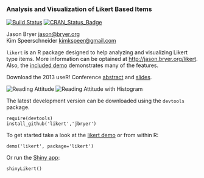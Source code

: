 ### Analysis and Visualization of Likert Based Items

[![Build Status](https://travis-ci.org/jbryer/likert?branch=master)](https://travis-ci.org/jbryer/likert)
[![CRAN_Status_Badge](http://www.r-pkg.org/badges/version/likert)](http://cran.r-project.org/package=likert)


Jason Bryer [jason@bryer.org](mailto:jason@bryer.org)  
Kim Speerschneider [kimkspeer@gmail.com](mailto:kimkspeer@gmail.com)

`likert` is an R package designed to help analyzing and visualizing Likert type items. More information can be optained at http://jason.bryer.org/likert. Also, the [included demo](https://github.com/jbryer/likert/blob/master/demo/likert.R) demonstrates many of the features.

Download the 2013 useR! Conference [abstract](https://github.com/jbryer/likert/blob/master/useR%202013/Abstract/Speerschneider.Bryer.likert.pdf?raw=true) and [slides](https://github.com/jbryer/likert/blob/master/useR%202013/Slides/Slides.pdf?raw=true).

![Reading Attitude](http://jason.bryer.org/images/likert/centeredPlot1.png)
![Reading Attitude with Histogram](http://jason.bryer.org/images/likert/centeredPlot2.png)

The latest development version can be downloaded using the `devtools` package.

	require(devtools)
	install_github('likert','jbryer')

To get started take a look at the [likert demo](https://github.com/jbryer/likert/blob/master/demo/likert.R) or from within R:

	demo('likert', package='likert')
	
Or run the [Shiny app](http://rstudio.com/shiny):

	shinyLikert()

